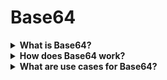 # Base64

<details>
<summary><b>What is Base64?</b></summary>

Base64 is a binary-to-text encoding method that converts binary data from an ASCII string to a radix-64 representation.
</details>

<details>
<summary><b>How does Base64 work?</b></summary>

For example, we need to encode a string `ABCDEFG`

1. Divide the Data

    The binary data is divided into groups of 3 bytes (24 bits each).

    [`ABC`] [`DEF`] [`G`]

2. Convert to 4 ASCII Characters

    Each 24-bit group is then split into four 6-bit groups. These 6-bit groups are then converted into four ASCII characters using a mapping table.

3. Padding

    If the binary data doesn't divide evenly into 3-byte groups, padding is added with equal signs `=` to ensure that the last group has four characters.

4. Resulting Base64 String

    The ASCII characters obtained from the conversion are combined to create the final Base64 encoded string.

[`ABC`] => `QUJD`

[`DEF`] => `REVG`

[`GH`] => `R0g=`

`ABCDEFG` => `QUJDREVGR0g=`
</details>

<details>
<summary><b>What are use cases for Base64?</b></summary>

* Email Attachments

    Convert binary attachments (like images or documents) into a format that can be safely sent via email.

* Data URLs

    When embedding images or other resources directly into web pages using Data URLs, Base64 encoding is used to include the binary data as a text string within the URL.

* Data Transmission

    Base64 encoding is essential for transmitting binary data over text-based protocols like HTTP, SMTP, or FTP.

* Cookies

    Cookies in web development can store small amounts of data, but they must be text. Base64 encoding is used to store non-text data in cookies.

</details>
